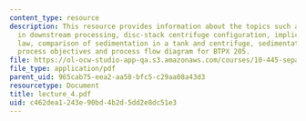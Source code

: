 ```yaml
---
content_type: resource
description: This resource provides information about the topics such as use of centrifugation
  in downstream processing, disc-stack centrifuge configuration, implications of stoke?s
  law, comparison of sedimentation in a tank and centrifuge, sedimentation velocity,
  process objectives and process flow diagram for BTPX 205.
file: https://ol-ocw-studio-app-qa.s3.amazonaws.com/courses/10-445-separation-processes-for-biochemical-products-summer-2005/c462dea1243e90bd4b2d5dd2e8dc51e3_lecture_4.pdf
file_type: application/pdf
parent_uid: 965cab75-eea2-aa58-bfc5-c29aa08a43d3
resourcetype: Document
title: lecture_4.pdf
uid: c462dea1-243e-90bd-4b2d-5dd2e8dc51e3
---
```

